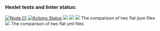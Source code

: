 ### Hexlet tests and linter status:
[![Node CI](https://github.com/Vlad-Code/frontend-project-lvl2/actions/workflows/nodejs.yml/badge.svg)](https://github.com/Vlad-Code/frontend-project-lvl2/actions/workflows/nodejs.yml)
[![Actions Status](https://github.com/Vlad-Code/frontend-project-lvl2/workflows/hexlet-check/badge.svg)](https://github.com/Vlad-Code/frontend-project-lvl2/actions)
<a href="https://codeclimate.com/github/Vlad-Code/frontend-project-lvl2/maintainability"><img src="https://api.codeclimate.com/v1/badges/a010fc98f0b8b4f282d9/maintainability" /></a>
<a href="https://codeclimate.com/github/Vlad-Code/frontend-project-lvl2/test_coverage"><img src="https://api.codeclimate.com/v1/badges/a010fc98f0b8b4f282d9/test_coverage" /></a>
<a href="https://asciinema.org/a/511753" target="_blank"><img src="https://asciinema.org/a/511753.svg" /></a>
The comparison of two flat json files
<a href="https://asciinema.org/a/512152" target="_blank"><img src="https://asciinema.org/a/512152.svg" /></a>
The comparison of two flat yml files